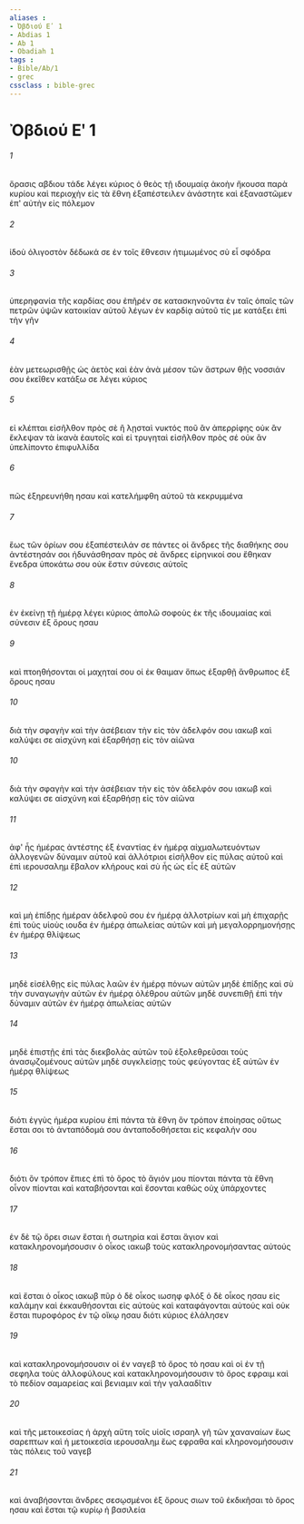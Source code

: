 ```yaml
---
aliases : 
- Ὀβδιού Εʹ 1
- Abdias 1
- Ab 1
- Obadiah 1
tags : 
- Bible/Ab/1
- grec
cssclass : bible-grec
---
```


# Ὀβδιού Εʹ 1

###### 1
ὅρασις αβδιου τάδε λέγει κύριος ὁ θεὸς τῇ ιδουμαίᾳ ἀκοὴν ἤκουσα παρὰ κυρίου καὶ περιοχὴν εἰς τὰ ἔθνη ἐξαπέστειλεν ἀνάστητε καὶ ἐξαναστῶμεν ἐπ' αὐτὴν εἰς πόλεμον
###### 2
ἰδοὺ ὀλιγοστὸν δέδωκά σε ἐν τοῖς ἔθνεσιν ἠτιμωμένος σὺ εἶ σφόδρα
###### 3
ὑπερηφανία τῆς καρδίας σου ἐπῆρέν σε κατασκηνοῦντα ἐν ταῖς ὀπαῖς τῶν πετρῶν ὑψῶν κατοικίαν αὐτοῦ λέγων ἐν καρδίᾳ αὐτοῦ τίς με κατάξει ἐπὶ τὴν γῆν
###### 4
ἐὰν μετεωρισθῇς ὡς ἀετὸς καὶ ἐὰν ἀνὰ μέσον τῶν ἄστρων θῇς νοσσιάν σου ἐκεῖθεν κατάξω σε λέγει κύριος
###### 5
εἰ κλέπται εἰσῆλθον πρὸς σὲ ἢ λῃσταὶ νυκτός ποῦ ἂν ἀπερρίφης οὐκ ἂν ἔκλεψαν τὰ ἱκανὰ ἑαυτοῖς καὶ εἰ τρυγηταὶ εἰσῆλθον πρὸς σέ οὐκ ἂν ὑπελίποντο ἐπιφυλλίδα
###### 6
πῶς ἐξηρευνήθη ησαυ καὶ κατελήμφθη αὐτοῦ τὰ κεκρυμμένα
###### 7
ἕως τῶν ὁρίων σου ἐξαπέστειλάν σε πάντες οἱ ἄνδρες τῆς διαθήκης σου ἀντέστησάν σοι ἠδυνάσθησαν πρὸς σὲ ἄνδρες εἰρηνικοί σου ἔθηκαν ἔνεδρα ὑποκάτω σου οὐκ ἔστιν σύνεσις αὐτοῖς
###### 8
ἐν ἐκείνῃ τῇ ἡμέρᾳ λέγει κύριος ἀπολῶ σοφοὺς ἐκ τῆς ιδουμαίας καὶ σύνεσιν ἐξ ὄρους ησαυ
###### 9
καὶ πτοηθήσονται οἱ μαχηταί σου οἱ ἐκ θαιμαν ὅπως ἐξαρθῇ ἄνθρωπος ἐξ ὄρους ησαυ
###### 10
διὰ τὴν σφαγὴν καὶ τὴν ἀσέβειαν τὴν εἰς τὸν ἀδελφόν σου ιακωβ καὶ καλύψει σε αἰσχύνη καὶ ἐξαρθήσῃ εἰς τὸν αἰῶνα
###### 10
διὰ τὴν σφαγὴν καὶ τὴν ἀσέβειαν τὴν εἰς τὸν ἀδελφόν σου ιακωβ καὶ καλύψει σε αἰσχύνη καὶ ἐξαρθήσῃ εἰς τὸν αἰῶνα
###### 11
ἀφ' ἧς ἡμέρας ἀντέστης ἐξ ἐναντίας ἐν ἡμέρᾳ αἰχμαλωτευόντων ἀλλογενῶν δύναμιν αὐτοῦ καὶ ἀλλότριοι εἰσῆλθον εἰς πύλας αὐτοῦ καὶ ἐπὶ ιερουσαλημ ἔβαλον κλήρους καὶ σὺ ἦς ὡς εἷς ἐξ αὐτῶν
###### 12
καὶ μὴ ἐπίδῃς ἡμέραν ἀδελφοῦ σου ἐν ἡμέρᾳ ἀλλοτρίων καὶ μὴ ἐπιχαρῇς ἐπὶ τοὺς υἱοὺς ιουδα ἐν ἡμέρᾳ ἀπωλείας αὐτῶν καὶ μὴ μεγαλορρημονήσῃς ἐν ἡμέρᾳ θλίψεως
###### 13
μηδὲ εἰσέλθῃς εἰς πύλας λαῶν ἐν ἡμέρᾳ πόνων αὐτῶν μηδὲ ἐπίδῃς καὶ σὺ τὴν συναγωγὴν αὐτῶν ἐν ἡμέρᾳ ὀλέθρου αὐτῶν μηδὲ συνεπιθῇ ἐπὶ τὴν δύναμιν αὐτῶν ἐν ἡμέρᾳ ἀπωλείας αὐτῶν
###### 14
μηδὲ ἐπιστῇς ἐπὶ τὰς διεκβολὰς αὐτῶν τοῦ ἐξολεθρεῦσαι τοὺς ἀνασῳζομένους αὐτῶν μηδὲ συγκλείσῃς τοὺς φεύγοντας ἐξ αὐτῶν ἐν ἡμέρᾳ θλίψεως
###### 15
διότι ἐγγὺς ἡμέρα κυρίου ἐπὶ πάντα τὰ ἔθνη ὃν τρόπον ἐποίησας οὕτως ἔσται σοι τὸ ἀνταπόδομά σου ἀνταποδοθήσεται εἰς κεφαλήν σου
###### 16
διότι ὃν τρόπον ἔπιες ἐπὶ τὸ ὄρος τὸ ἅγιόν μου πίονται πάντα τὰ ἔθνη οἶνον πίονται καὶ καταβήσονται καὶ ἔσονται καθὼς οὐχ ὑπάρχοντες
###### 17
ἐν δὲ τῷ ὄρει σιων ἔσται ἡ σωτηρία καὶ ἔσται ἅγιον καὶ κατακληρονομήσουσιν ὁ οἶκος ιακωβ τοὺς κατακληρονομήσαντας αὐτούς
###### 18
καὶ ἔσται ὁ οἶκος ιακωβ πῦρ ὁ δὲ οἶκος ιωσηφ φλόξ ὁ δὲ οἶκος ησαυ εἰς καλάμην καὶ ἐκκαυθήσονται εἰς αὐτοὺς καὶ καταφάγονται αὐτούς καὶ οὐκ ἔσται πυροφόρος ἐν τῷ οἴκῳ ησαυ διότι κύριος ἐλάλησεν
###### 19
καὶ κατακληρονομήσουσιν οἱ ἐν ναγεβ τὸ ὄρος τὸ ησαυ καὶ οἱ ἐν τῇ σεφηλα τοὺς ἀλλοφύλους καὶ κατακληρονομήσουσιν τὸ ὄρος εφραιμ καὶ τὸ πεδίον σαμαρείας καὶ βενιαμιν καὶ τὴν γαλααδῖτιν
###### 20
καὶ τῆς μετοικεσίας ἡ ἀρχὴ αὕτη τοῖς υἱοῖς ισραηλ γῆ τῶν χαναναίων ἕως σαρεπτων καὶ ἡ μετοικεσία ιερουσαλημ ἕως εφραθα καὶ κληρονομήσουσιν τὰς πόλεις τοῦ ναγεβ
###### 21
καὶ ἀναβήσονται ἄνδρες σεσῳσμένοι ἐξ ὄρους σιων τοῦ ἐκδικῆσαι τὸ ὄρος ησαυ καὶ ἔσται τῷ κυρίῳ ἡ βασιλεία
